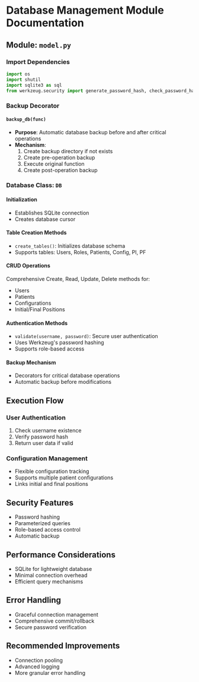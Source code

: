 # Database Management Module Documentation

## Module: `model.py`

### Import Dependencies
```python
import os
import shutil
import sqlite3 as sql
from werkzeug.security import generate_password_hash, check_password_hash
```

### Backup Decorator

#### `backup_db(func)`
- **Purpose**: Automatic database backup before and after critical operations
- **Mechanism**:
  1. Create backup directory if not exists
  2. Create pre-operation backup
  3. Execute original function
  4. Create post-operation backup

### Database Class: `DB`

#### Initialization
- Establishes SQLite connection
- Creates database cursor

#### Table Creation Methods
- `create_tables()`: Initializes database schema
- Supports tables: Users, Roles, Patients, Config, PI, PF

#### CRUD Operations
Comprehensive Create, Read, Update, Delete methods for:
- Users
- Patients
- Configurations
- Initial/Final Positions

#### Authentication Methods
- `validate(username, password)`: Secure user authentication
- Uses Werkzeug's password hashing
- Supports role-based access

#### Backup Mechanism
- Decorators for critical database operations
- Automatic backup before modifications

## Execution Flow

### User Authentication
1. Check username existence
2. Verify password hash
3. Return user data if valid

### Configuration Management
- Flexible configuration tracking
- Supports multiple patient configurations
- Links initial and final positions

## Security Features
- Password hashing
- Parameterized queries
- Role-based access control
- Automatic backup

## Performance Considerations
- SQLite for lightweight database
- Minimal connection overhead
- Efficient query mechanisms

## Error Handling
- Graceful connection management
- Comprehensive commit/rollback
- Secure password verification

## Recommended Improvements
- Connection pooling
- Advanced logging
- More granular error handling
